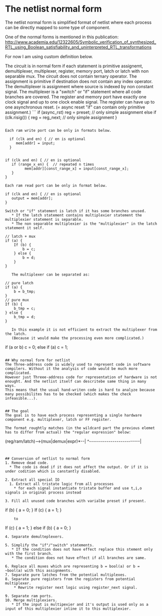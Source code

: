 # The netlist normal form
The netlist normal form is simplified format of netlist where each process can be directly mapped to some type of component.

One of the normal forms is mentioned in this publication:
http://www.academia.edu/12322605/Symbolic_verification_of_synthesized_RTL_using_Boolean_satisfiability_and_uninterpreted_RTL_transformations

For now I am using custom definition below.

The circuit is in normal form if each statement is primitive assignemt, demultiplexer, multiplexer, register, memory port, latch or latch with non separable mux.
The circuit does not contain ternary operator.
The assignment is primitive if destination does not contain any index operator.
The demultiplexer is assignment where source is indexed by non constant signal.
The multiplexer is a "switch" or "if" statement where all code branches are covered.
The register and memory port have exactly one clock signal and up to one clock enable signal.
The register can have up to one asynchronous reset. (= async reset "if" can contain only primitive assignment.)
	```
	if (async_rst)
	   reg = preset; // only simple assignment
	else if (clk.risig()) {
	   reg = reg_next; // only simple assignment
	}
```

Each ram write port can be only in formats below.
```
	  if (clk and en) { // en is optional
	  	 mem[addr] = input;
	  }
```
```  
	if (clk and en) { // en is optional
	   if (range_x_en) {  // repeated n times
		     mem[addr][const_range_x] = input[const_range_x];
	   }
	}
```
Each ram read port can be only in format below.
```
	if (clk and en) { // en is optional
	   output = mem[addr];
	}
```
Switch or "if" statement is latch if it has some branches unused.
   * If the latch statement contains multiplexier statement the multiplexier statement is separable.
   * The non separable multiplexier is the "multiplexier" in the latch statement it self.
```
	// latch + mux
	if (a) {
		If (b) {
			b = c;
		} else {
			b = d;
		}
	}
```
   The multiplexer can be separated as:
```
	// pure latch
	if (a) {
		b = b_tmp;
	}
	// pure mux
	If (b) {
		b_tmp = c;
	} else {
		b_tmp = d;
	}
```
   In this example it is not efficient to extract the multiplexer from the latch.
   (Because it would make the processing even more complicated.)
```
if (a or b)
    c = 0;
else if (a)
    c = 1;
```	

## Why normal form for netlist
The Three-address code is widely used to represent code in software compilers. Without it the analysis of code would be much more complicated.
However just Threee-address code for representation of hardware is not enought. And the netlist itself can descritebe same thing in many ways.
This means that the usual hand-writen code is hard to analyze because many possibilites has to be checked (which makes the check infeasible...).


## The goal
The goal is to have each process representing a single hardware component e.g. multiplexer, latch or FF register.

The format roughtly matches (in the wildcard part the previous elemet has to differ from actual) the "regular expression" below:
```
(reg/ram/latch)-->(mux|demux|expr)*--|
          ^--------------------------|
```


## Conversion of netlist to normal form
1. Remove dead code.
  * The code is dead if it does not affect the output. Or if it is under codition which is canstantly disabled. 

2. Extract all special IO
  1. Extract all tristate logic from all processes
    * for each signal instantiate tristate buffer and use t,i,o signals in original process instead

3. Fill all unused code branches with varialbe preset if present.
```
   if (b) {
   	  a = 0;
   }
   If (c) {
   	  a = 1;
   }
```
	to
```
   If (c) {
   	  a = 1;
   } else if (b) {
   	  a = 0;
   }

```
4. Separate demulteplexers.

5. Simplify the "if"/"switch" statements.
   * If the condition does not have effect replace this stement only with the first branch.
   * The condition does not have effect if all branches are same.

6. Replace all muxes which are representing b = bool(a) or b = ~bool(a) with this assignments.
7. Separate pure latches from the potential multiplexes.
8. Separate pure registers from the registers from potential multiplexer.
	* Rewrite register next logic using register_next signal.

9. Separate ram ports.
10. Merge multiplexiers.
   * If the input is multipexier and it's output is used only as a input of this multiplexier inline it to this multiplexier.



